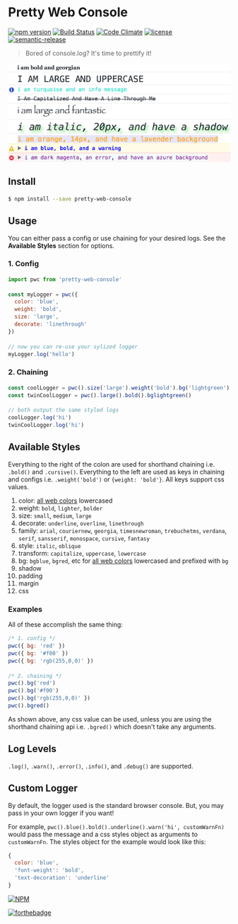 # Pretty Web Console

[![npm version](https://badge.fury.io/js/pretty-web-console.svg)](https://www.npmjs.com/package/pretty-web-console)
[![Build Status](https://travis-ci.org/bbmoz/pretty-web-console.svg)](https://travis-ci.org/bbmoz/pretty-web-console)
[![Code Climate](https://codeclimate.com/github/bbmoz/pretty-web-console/badges/gpa.svg)](https://codeclimate.com/github/bbmoz/pretty-web-console)
[![license](https://img.shields.io/badge/license-MIT-blue.svg)](https://github.com/bbmoz/pretty-web-console/blob/master/LICENSE)
[![semantic-release](https://img.shields.io/badge/%20%20%F0%9F%93%A6%F0%9F%9A%80-semantic--release-e10079.svg)](https://docs.google.com/document/d/1QrDFcIiPjSLDn3EL15IJygNPiHORgU1_OOAqWjiDU5Y/edit#heading=h.em2hiij8p46d)

> Bored of console.log? It's time to prettify it!

![example](/media/example.png)

## Install

```bash
$ npm install --save pretty-web-console
```

## Usage

You can either pass a config or use chaining for your desired logs. See the **Available Styles** section for options.

### 1. Config

```javascript
import pwc from 'pretty-web-console'

const myLogger = pwc({
  color: 'blue',
  weight: 'bold',
  size: 'large',
  decorate: 'linethrough'
})

// now you can re-use your sylized logger
myLogger.log('hello')
```

### 2. Chaining

```javascript
const coolLogger = pwc().size('large').weight('bold').bg('lightgreen')
const twinCoolLogger = pwc().large().bold().bglightgreen()

// both output the same styled logs
coolLogger.log('hi')
twinCoolLogger.log('hi')
```

## Available Styles

Everything to the right of the colon are used for shorthand chaining i.e. `.bold()` and `.cursive()`. Everything to the left are used as keys in chaining and configs i.e. `.weight('bold')` or `{weight: 'bold'}`. All keys support css values.

1. color: [all web colors](https://en.wikipedia.org/wiki/Web_colors#X11_color_names) lowercased
1. weight: `bold`, `lighter`, `bolder`
1. size: `small`, `medium`, `large`
1. decorate: `underline`, `overline`, `linethrough`
1. family: `arial`, `couriernew`, `georgia`, `timesnewroman`, `trebuchetms`, `verdana`, `serif`, `sansserif`, `monospace`, `cursive`, `fantasy`
1. style: `italic`, `oblique`
1. transform: `capitalize`, `uppercase`, `lowercase`
1. bg: `bgblue`, `bgred`, etc for [all web colors](https://en.wikipedia.org/wiki/Web_colors#X11_color_names) lowercased and prefixed with `bg`
1. shadow
1. padding
1. margin
1. css

### Examples

All of these accomplish the same thing:

```javascript
/* 1. config */
pwc({ bg: 'red' })
pwc({ bg: '#f00' })
pwc({ bg: 'rgb(255,0,0)' })

/* 2. chaining */
pwc().bg('red')
pwc().bg('#f00')
pwc().bg('rgb(255,0,0)' })
pwc().bgred()
```

As shown above, any css value can be used, unless you are using the shorthand chaining api i.e. `.bgred()` which doesn't take any arguments.

## Log Levels

`.log()`, `.warn()`, `.error()`, `.info()`, and `.debug()` are supported.

## Custom Logger

By default, the logger used is the standard browser console. But, you may pass in your own logger if you want!

For example, `pwc().blue().bold().underline().warn('hi', customWarnFn)` would pass the message and a css styles object as arguments to `customWarnFn`. The styles object for the example would look like this:

```javascript
{
  color: 'blue',
  'font-weight': 'bold',
  'text-decoration': 'underline'
}
```

[![NPM](https://nodei.co/npm/pretty-web-console.png?compact=true)](https://www.npmjs.com/package/pretty-web-console)

[![forthebadge](http://forthebadge.com/images/badges/built-with-love.svg)](https://github.com/bbmoz/pretty-web-console)
